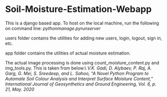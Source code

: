 # Soil-Moisture-Estimation-Webapp
This is a django based app. To host on the local machine, run the following on command line:
$python manage.py runserver$


users folder contains the utilities for adding new users, login, logout, sign in, etc.

app folder contains the utilities of actual moisture estimation.

The actual image processing is done using count_moisture_content.py and img_tools.py. This is taken from below:\\
_V.K. Gadi, D. Alybaev, P. Raj, A. Garg, G. Mei, S. Sreedeep,
and L. Sahoo, “A Novel Python Program to Automate Soil
Colour Analysis and Interpret Surface Moisture Content,”
International Journal of Geosynthetics and Ground
Engineering, Vol. 6, p. 21, May. 2020_
